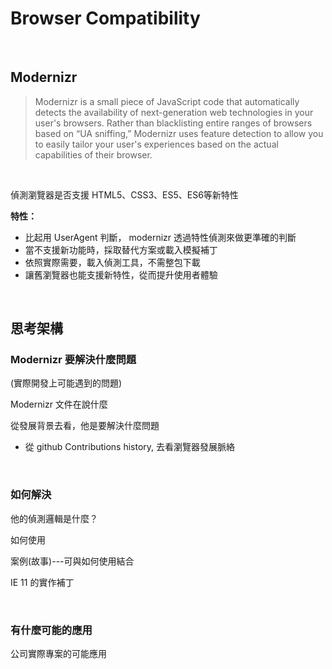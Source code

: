 # Browser Compatibility

<br />

## Modernizr

> Modernizr is a small piece of JavaScript code that automatically detects the availability of next-generation web technologies in your user's browsers. 
> Rather than blacklisting entire ranges of browsers based on “UA sniffing,” Modernizr uses feature detection to allow you to easily tailor your user's experiences based on the actual capabilities of their browser.

<br />

偵測瀏覽器是否支援 HTML5、CSS3、ES5、ES6等新特性

**特性：**
* 比起用 UserAgent 判斷， modernizr 透過特性偵測來做更準確的判斷
* 當不支援新功能時，採取替代方案或載入模擬補丁
* 依照實際需要，載入偵測工具，不需整包下載
* 讓舊瀏覽器也能支援新特性，從而提升使用者體驗

<br />

## 思考架構

### Modernizr 要解決什麼問題

(實際開發上可能遇到的問題)

Modernizr 文件在說什麼

從發展背景去看，他是要解決什麼問題

 * 從 github Contributions history, 去看瀏覽器發展脈絡
 
<br />
 
### 如何解決
 
他的偵測邏輯是什麼？

如何使用

案例(故事)---可與如何使用結合

IE 11 的實作補丁

<br />

### 有什麼可能的應用

公司實際專案的可能應用

<br />


